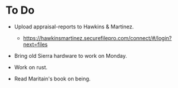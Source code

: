 # To Do

- Upload appraisal-reports to
  Hawkins & Martinez.

  - https://hawkinsmartinez.securefilepro.com/connect/#/login?next=files

- Bring old Sierra hardware to work on
  Monday.

- Work on rust.
- Read Maritain's book on being.

<!-- EOF -->
